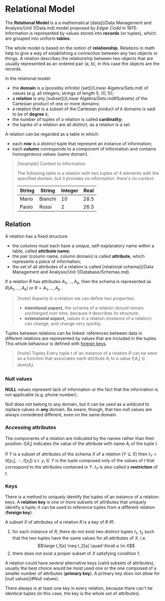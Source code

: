 # Relational Model

The **Relational Model** is a a mathematical [data](/Data Management and Analysis/Unit 1/Data.md) model proposed by *Edgar Codd* in 1970. Information is represented by values stored into **records** (or tuples), which are grouped into uniform **tables**.

The whole model is based on the notion of **relationship**. Relations in math help to give a way of establishing a connection between any two objects or things. A relation describes the relationship between two objects that are usually represented as an ordered pair (a, b), in this case the objects are the records.

In the relational model:
- the **domain** is a (possibly infinite) [set](/Linear Algebra/Sets.md) of values (e.g. all integers, strings of length 5, $\{0, 1\}$);
- a **relation** is any [subset](/Linear Algebra/Sets.md#Subsets) of the Cartesian product of one or more domains;
- a relation that is a subset of the Cartesian product of $k$ domains is said to be of **degree** $k$;
- the number of tuples of a relation is called **cardinality**;
- the tuples of a relation are all *distinct*, as a relation is a set.

A relation can be regarded as a table in which:
- each **row** is a *distinct* tuple that represent an instance of information;
- each **column** corresponds to a component of information and contains homogeneous values (same domain).

> [!example] Context to Information
> 
> The following table is a relation with two tuples of 4 elements with the specified domain, but it provides no information: there's no context.
> 
> | String | String  | Integer | Real |
> | ------ | ------- | ------- | ---- |
> | Mario  | Bianchi | 10      | 28.5 |
> | Paolo  | Rossi   | 2       | 26.5 |

## Relation

A relation has a fixed structure:
- the *columns* must each have a unique, self-explanatory name within a table, called **attribute name**;
- the pair (column name, column domain) is called **attribute**, which represents a piece of information;
- the set of all attributes of a relation is called [relational schema](/Data Management and Analysis/Unit 1/Database/Schemas.md).

If a relation $R$ has attributes $A_1, \ldots, A_k$, then the schema is represented as $R(A_1, \ldots, A_k)$ or $R = A_1, \ldots, A_k$ .

> [!note] Aspects
> In a relation we can define two properties:
> - **intentional aspect,** the schema of a relation should remain *unchanged over time*, because it describes its structure;
> - **extensional aspect,** values in a relation (instance of a relation) can change, and change very quickly.

Tuples between relations can be linked: references between data in different relations are represented by values that are included in the tuples. This whole behaviour is defined with [foreign keys](?).

> [!note] Tuples
> Every tuple $t$ of an instance of a relation $R$ can be seen as a function that associates each attribute $A_i$ to a value $t[A_i] \in dom(A_i)$.

### Null values

**NULL** values represent lack of information or the fact that the information is not applicable (e.g. phone number).

Null does not belong to any domain, but it can be used as a *wildcard* to replace values in **any** domain. Be aware, though, that two null values are always considered different, even on the same domain.

### Accessing attributes

The components of a relation are indicated by the names rather than their position: $t[A_i]$ indicates the value of the attribute with name $A_i$ of the tuple $t$.

If $Y$ is a subset of attributes of the schema $X$ of a relation $(Y \subseteq X)$ then $t_Y = (t[y_1], \cdots, t[y_i]) \text{ s.t. } y_i \in Y$ is the tuple composed only of the values of $t$ that correspond to the attributes contained in $Y$. $t_Y$ is also called a **restriction** of $t$.

### Keys

There is a method to uniquely identify the tuples of an instance of a relation: keys. A **relation key** is one or more subsets of attributes that uniquely identify a tuple; it can be used to reference tuples from a different relation (**foreign key**).

A subset $X$ of attributes of a relation $R$ is a key of $R$ iff:
1. for each instance of $R$, there do not exist two distinct tuples $t_1,\ t_2$ such that the two tuples have the same values for all attributes of $X$, i.e.
$$\large t_1[a] \neq t_2[a] \quad \forall a \in X$$
2. there does not exist a proper subset of $X$ satisfying condition 1.

A relation could have several alternative keys (valid subsets of attributes), usually the best choice would be most used one or the one composed of a smaller number of attributes (**primary key**). A primary key *does not* allow for [null values](#Null values).

There always is at least one key in every relation, because there can't be identical tuples (in this case, the key is the whole set of attributes).
